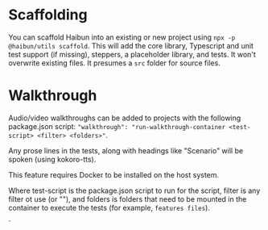 
# Scaffolding

You can scaffold Haibun into an existing or new project using `npx -p @haibun/utils scaffold`.
This will add the core library, Typescript and unit test support (if missing),
steppers, a placeholder library, and tests.
It won't overwrite existing files. It presumes a `src` folder for source files.

# Walkthrough

Audio/video walkthroughs can be added to projects with the following package.json script:
`"walkthrough": "run-walkthrough-container <test-script> <filter> <folders>"`.

Any prose lines in the tests, along with headings like "Scenario" will be spoken (using kokoro-tts).

This feature requires Docker to be installed on the host system.

Where test-script is the package.json script to run for the script, filter is any filter ot use (or ""), and folders is folders that need to be mounted in the container to execute the tests (for example, `features files`).

`
